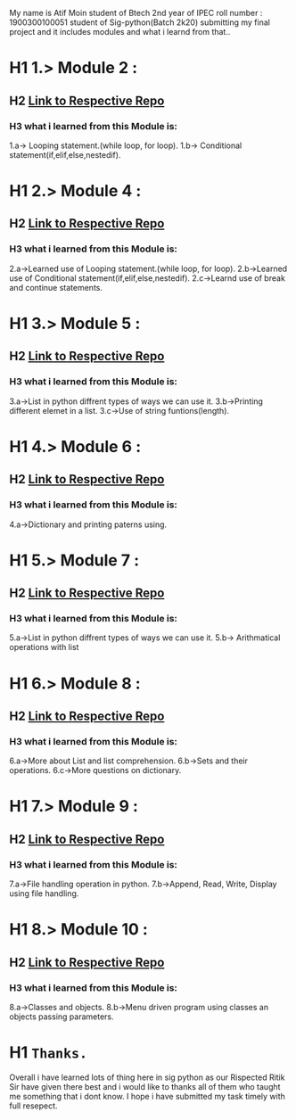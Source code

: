 My name is Atif Moin student of Btech 2nd year of IPEC roll number : 1900300100051 student of Sig-python(Batch 2k20) submitting my final project and it includes modules and what i learnd from that..

# H1 1.> Module 2 : 

## H2 [Link to Respective Repo](https://github.com/Atifmoin19/Sig-Python/tree/main/Module%202)

### H3 what i learned from this Module is:
  1.a-> Looping statement.(while loop, for loop).
  1.b-> Conditional statement(if,elif,else,nestedif).

# H1 2.> Module 4 : 

## H2 [Link to Respective Repo](https://github.com/Atifmoin19/Sig-Python/tree/main/Module%204)

### H3 what i learned from this Module is:
  2.a->Learned use of Looping statement.(while loop, for loop).
  2.b->Learned use of Conditional statement(if,elif,else,nestedif). 
  2.c->Learnd use of break and continue statements.

# H1 3.> Module 5 : 

## H2 [Link to Respective Repo](https://github.com/Atifmoin19/Sig-Python/tree/main/Module%205)

### H3 what i learned from this Module is:
  3.a->List in python diffrent types of ways we can use it.
  3.b->Printing different elemet in a list.
  3.c->Use of string funtions(length).


# H1 4.> Module 6 : 

## H2 [Link to Respective Repo](https://github.com/Atifmoin19/Sig-Python/tree/main/Module%206)

### H3 what i learned from this Module is:
  4.a->Dictionary and printing paterns using.

# H1 5.> Module 7 : 

## H2 [Link to Respective Repo](https://github.com/Atifmoin19/Sig-Python/tree/main/Module%207)

### H3 what i learned from this Module is:
  5.a->List in python diffrent types of ways we can use it.
  5.b-> Arithmatical operations with list

# H1 6.> Module 8 : 

## H2 [Link to Respective Repo](https://github.com/Atifmoin19/Sig-Python/tree/main/Module%208)

### H3 what i learned from this Module is:
  6.a->More about List and list comprehension.
  6.b->Sets and their operations.
  6.c->More questions on dictionary.


# H1 7.> Module 9 : 

## H2 [Link to Respective Repo](https://github.com/Atifmoin19/Sig-Python/tree/main/Module%209)

### H3 what i learned from this Module is:
  7.a->File handling operation in python.
  7.b->Append, Read, Write, Display using file handling.

# H1 8.> Module 10 : 

## H2 [Link to Respective Repo](https://github.com/Atifmoin19/Sig-Python/tree/main/Module%2010)

### H3 what i learned from this Module is:
  8.a->Classes and objects.
  8.b->Menu driven program using classes an objects passing parameters.

# H1 `Thanks.`

Overall i have learned lots of thing here in sig python as our Rispected Ritik Sir have given there best and i would like to thanks all of them who taught me something that i dont know. I hope i have submitted my task timely with full resepect.
